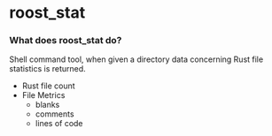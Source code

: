 # roost_stat

### What does roost_stat do?

Shell command tool, when given a directory data concerning Rust file statistics is returned.

- Rust file count
- File Metrics
  - blanks
  - comments
  - lines of code
